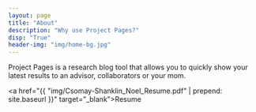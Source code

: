 ```yaml
---
layout: page
title: "About"
description: "Why use Project Pages?"
disp: "True"
header-img: "img/home-bg.jpg"
---
```


Project Pages is a research blog tool that allows you to quickly show your latest results to an advisor, collaborators or your mom.

<a href="{{ "img/Csomay-Shanklin_Noel_Resume.pdf" | prepend: site.baseurl }}" target="_blank">Resume</a>
	
